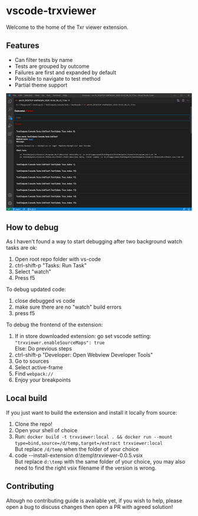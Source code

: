 # vscode-trxviewer

Welcome to the home of the Txr viewer extension.

## Features

- Can filter tests by name
- Tests are grouped by outcome
- Failures are first and expanded by default
- Possible to navigate to test method 
- Partial theme support

![Example](./src/vscode-trxviewer/images/example.png)

## How to debug
As I haven't found a way to start debugging after two background watch tasks are ok:

1. Open root repo folder with vs-code
2. ctrl-shift-p "Tasks: Run Task"
3. Select "watch"
4. Press f5

To debug updated code: 
1. close debugged vs code
2. make sure there are no "watch" build errors 
3. press f5

To debug the frontend of the extension: 
1. If in store downloaded extension: go set vscode setting: `"trxviewer.enableSourceMaps": true`
   <br>
   Else: Do previous steps
3. ctrl-shift-p "Developer: Open Webview Developer Tools"
4. Go to sources
5. Select active-frame
6. Find `webpack://`
7. Enjoy your breakpoints

## Local build
If you just want to build the extension and install it locally from source: 
1. Clone the repo!
2. Open your shell of choice
3. Run: `docker build -t trxviewer:local . && docker run --mount type=bind,source=/d/temp,target=/extract trxviewer:local` 
   <br>
   But replace `/d/temp` when the folder of your choice
4. code --install-extension d:\temp\trxviewer-0.0.5.vsix
   <br>
   But replace `d:\temp` with the same folder of your choice, you may also need to find the right vsix filename if the version is wrong.

## Contributing 
Altough no contributing guide is available yet, if you wish to help, please open a bug to discuss changes then open a PR with agreed solution!
